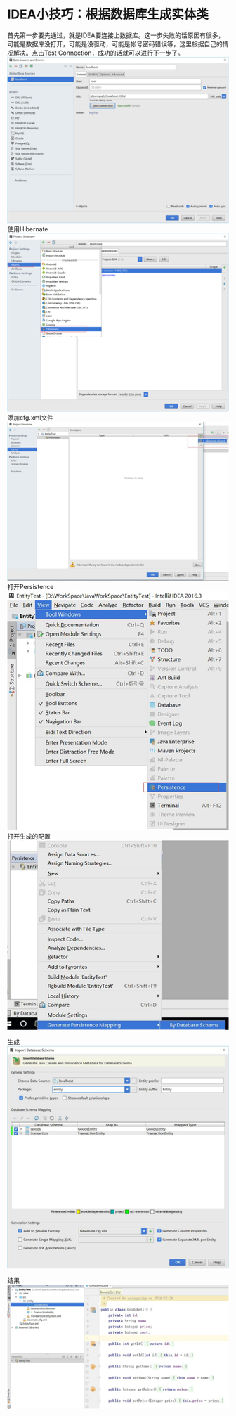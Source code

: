 # IDEA小技巧：根据数据库生成实体类
首先第一步要先通过，就是IDEA要连接上数据库。这一步失败的话原因有很多，可能是数据库没打开，可能是没驱动，可能是帐号密码错误等，这里根据自己的情况解决。点击Test Connection，成功的话就可以进行下一步了。
![第一步](img/第一步.jpg)
使用Hibernate
![第二步](img/第二步.png)
添加cfg.xml文件
![第三步](img/第三步.jpg)
打开Persistence
![第四步](img/第四步.jpg)
打开生成的配置
![第五步](img/第五步.jpg)

生成
![第六步](img/第六步.jpg)

结果
![结果](img/结果.jpg)
